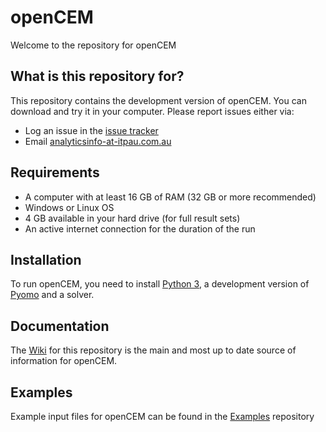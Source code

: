 # openCEM

Welcome to the repository for openCEM

## What is this repository for?

This repository contains the development version of openCEM. You can download and try it in your computer. Please report issues either via:

- Log an issue in the [issue tracker](https://github.com/docker-library/docs/issues)
- Email [analyticsinfo-at-itpau.com.au](mailto:analyticsinfo@itpau.com.au)

## Requirements

- A computer with at least 16 GB of RAM (32 GB or more recommended)
- Windows or Linux OS
- 4 GB available in your hard drive (for full result sets)
- An active internet connection for the duration of the run

## Installation

To run openCEM, you need to install [Python 3](https://www.python.org/download/releases/3.0/), a development version of [Pyomo](http://www.pyomo.org/) and a solver.

## Documentation

The [Wiki](https://github.com/openCEMorg/openCEM/wiki) for this repository is the main and most up to date source of information for openCEM.

## Examples

Example input files for openCEM can be found in the [Examples](https://github.com/openCEMorg/openCEM/openCEM_examples) repository
